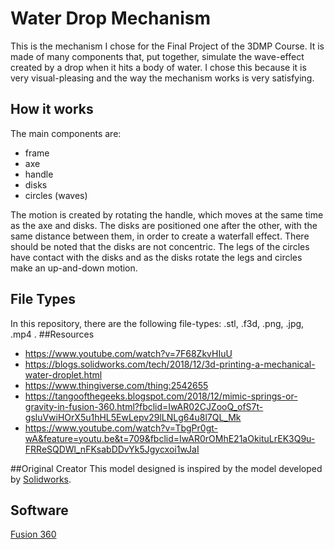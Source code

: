 
# Water Drop Mechanism

This is the mechanism I chose for the Final Project of the 3DMP Course. It is made of many components that, put together, simulate the wave-effect created by a drop  when it hits a body of water.
I chose this because it is very visual-pleasing and the way the mechanism works is very satisfying.


## How it works
The main components are: 
- frame
- axe
- handle
- disks
- circles (waves)

The motion is created by rotating the handle, which moves at the same time as the axe and disks. The disks are positioned one after the other, with the same distance between them, in order to create a waterfall effect. There should be noted that the disks are not concentric.
The legs of the circles have contact with the disks and as the disks rotate the legs and circles make an up-and-down motion. 

## File Types
In this repository, there are the following file-types: .stl, .f3d, .png, .jpg, .mp4 .
##Resources
- https://www.youtube.com/watch?v=7F68ZkvHIuU
- https://blogs.solidworks.com/tech/2018/12/3d-printing-a-mechanical-water-droplet.html 
- https://www.thingiverse.com/thing:2542655
- https://tangoofthegeeks.blogspot.com/2018/12/mimic-springs-or-gravity-in-fusion-360.html?fbclid=IwAR02CJZooQ_ofS7t-gsluVwiHOrX5u1hHL5EwLepv29lLNLg64u8l7QL_Mk
- https://www.youtube.com/watch?v=TbgPr0gt-wA&feature=youtu.be&t=709&fbclid=IwAR0rOMhE21aOkituLrEK3Q9u-FRReSQDWl_nFKsabDDvYk5Jgycxoi1wJaI

##Original Creator
This model designed is inspired by the model developed by [Solidworks](https://blogs.solidworks.com/tech/2018/12/3d-printing-a-mechanical-water-droplet.html).

## Software
[Fusion 360](https://www.autodesk.com/products/fusion-360/overview)      
